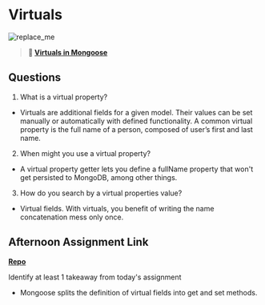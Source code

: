 # Virtuals

![replace_me](https://codeworks.blob.core.windows.net/public/assets/img/illustrations/placeholder.svg)

> **📖 [Virtuals in Mongoose](https://codeworksacademy.com/fs-student-guide/resources/wk5/04-Virtuals)**

## Questions

1. What is a virtual property?
- Virtuals are additional fields for a given model. Their values can be set manually or automatically with defined functionality. A common virtual property is the full name of a person, composed of user’s first and last name.

2. When might you use a virtual property? 
- A virtual property getter lets you define a fullName property that won't get persisted to MongoDB, among other things.

3. How do you search by a virtual properties value?
- Virtual fields. With virtuals, you benefit of writing the name concatenation mess only once.

## Afternoon Assignment Link

**[Repo](https://github.com/Lumine3449/Gregslist-Node)**

Identify at least 1 takeaway from today's assignment
- Mongoose splits the definition of virtual fields into get and set methods.